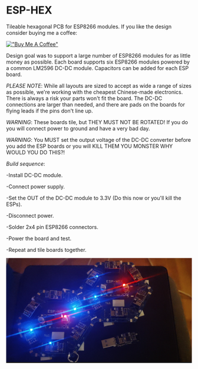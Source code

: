 # ESP-HEX
Tileable hexagonal PCB for ESP8266 modules. If you like the design consider buying me a coffee:

[!["Buy Me A Coffee"](https://www.buymeacoffee.com/assets/img/custom_images/orange_img.png)](https://www.buymeacoffee.com/Hexopholes)

Design goal was to support a large number of ESP8266 modules for as little money as possible. 
Each board supports six ESP8266 modules powered by a common LM2596 DC-DC module. Capacitors can be added for each ESP board.

*PLEASE NOTE*: While all layouts are sized to accept as wide a range of sizes as possible, we're working with the cheapest Chinese-made electronics. 
There is always a risk your parts won't fit the board. The DC-DC connections are larger than needed, and there are pads on the boards for flying leads if the pins don't line up.

*WARNING*: These boards tile, but THEY MUST NOT BE ROTATED! If you do you will connect power to ground and have a very bad day.

*WARNING*: You MUST set the output voltage of the DC-DC converter before you add the ESP boards or you will KILL THEM YOU MONSTER WHY WOULD YOU DO THIS?!

*Build sequence*:

-Install DC-DC module.

-Connect power supply.

-Set the OUT of the DC-DC module to 3.3V (Do this now or you'll kill the ESPs).

-Disconnect power.

-Solder 2x4 pin ESP8266 connectors.

-Power the board and test.

-Repeat and tile boards together.





![Alt text](working_image.png?raw=true "Boards working")
